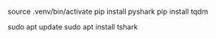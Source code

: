 source .venv/bin/activate
pip install pyshark
pip install tqdm

sudo apt update
sudo apt install tshark